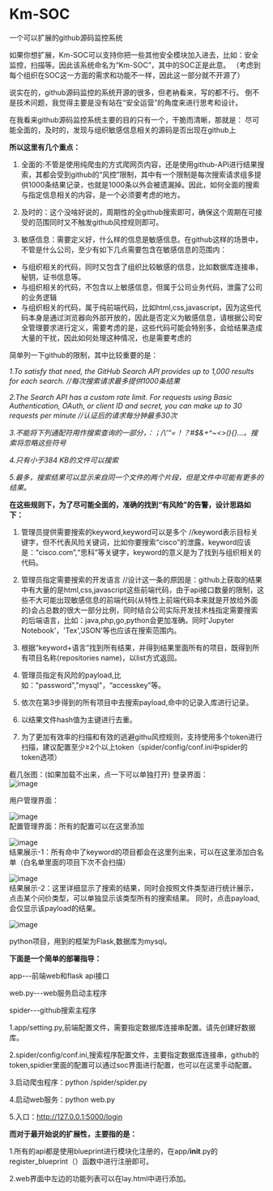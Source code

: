 # Km-SOC

一个可以扩展的github源码监控系统

如果你想扩展，Km-SOC可以支持你把一些其他安全模块加入进去，比如：安全监控，扫描等。因此该系统命名为“Km-SOC”，其中的SOC正是此意。
（考虑到每个组织在SOC这一方面的需求和功能不一样，因此这一部分就不开源了）

说实在的，github源码监控的系统开源的很多，但老衲看来，写的都不行。
倒不是技术问题，我觉得主要是没有站在“安全运营”的角度来进行思考和设计。

在我看来github源码监控系统主要的目的只有一个，干脆而清晰，那就是：
尽可能全面的，及时的，发现与组织敏感信息相关的源码是否出现在github上

**所以这里有几个重点：**

1. 全面的:不管是使用纯爬虫的方式爬网页内容，还是使用github-API进行结果搜索，其都会受到github的“风控”限制，其中有一个限制是每次搜索请求组多提供1000条结果记录，也就是1000条以外会被遗漏掉。因此，如何全面的搜索与指定信息相关的内容，是一个必须要考虑的地方。

2. 及时的：这个没啥好说的，周期性的全github搜索即可，确保这个周期在可接受的范围同时又不触发github风控规则即可。

3. 敏感信息：需要定义好，什么样的信息是敏感信息。在github这样的场景中，不管是什么公司，至少有如下几点需要包含在敏感信息的范围内：


- 与组织相关的代码，同时又包含了组织比较敏感的信息，比如数据库连接串，秘钥，证书信息等。
- 与组织相关的代码，不包含以上敏感信息，但属于公司业务代码，泄露了公司的业务逻辑
- 与组织相关的代码，属于纯前端代码，比如html,css,javascript，因为这些代码本身是通过浏览器向外部开放的，因此是否定义为敏感信息，请根据公司安全管理要求进行定义，需要考虑的是，这些代码可能会特别多，会给结果造成大量的干扰，因此如何处理这种情况，也是需要考虑的


简单列一下github的限制，其中比较重要的是：

*1.To satisfy that need, the GitHub Search API provides up to 1,000 results for each search. //每次搜索请求最多提供1000条结果*

*2.The Search API has a custom rate limit. For requests using Basic Authentication, OAuth, or client ID and secret, you can make up to 30 requests per minute //认证后的请求每分钟最多30次*

*3.不能将下列通配符用作搜索查询的一部分，：；/\‘“=！？#$&+^~<>(){}...。搜索将忽略这些符号*

*4.只有小于384 KB的文件可以搜索*

*5.最多，搜索结果可以显示来自同一个文件的两个片段，但是文件中可能有更多的结果。*

**在这些规则下，为了尽可能全面的，准确的找到“有风险”的告警，设计思路如下：**

1. 管理员提供需要搜索的keyword,keyword可以是多个 //keyword表示目标关键字，但不代表风险关键词，比如你要搜索“cisco”的泄露，keyword应该是：“cisco.com”,“思科”等关键字，keyword的意义是为了找到与组织相关的代码。

2. 管理员指定需要搜索的开发语言 //设计这一条的原因是：github上获取的结果中有大量的是html,css,javascript这些前端代码，由于api接口数量的限制，这些不大可能出现敏感信息的前端代码(从特性上前端代码本来就是开放给外面的)会占总数的很大一部分比例，同时结合公司实际开发技术栈指定需要搜索的后端语言，比如：java,php,go,python会更加准确。同时'Jupyter Notebook'，'Tex','JSON'等也应该在搜索范围内。

3. 
   根据“keyword+语言”找到所有结果，并得到结果里面所有的项目，既得到所有项目名称(repositories name)，以list方式返回。

4. 管理员指定有风险的payload,比如："password","mysql"，“accesskey”等。

5. 依次在第3步得到的所有项目中去搜索payload,命中的记录入库进行记录。

6. 以结果文件hash值为主键进行去重。

7. 为了更加有效率的扫描和有效的逃避githu风控规则，支持使用多个token进行扫描，建议配置至少≥2个以上token（spider/config/conf.ini中spider的token选项）



截几张图：(如果加载不出来，点一下可以单独打开)
登录界面：
</br>
![image](http://github.com/zhuifengshaonianhanlu/Km-SOC/tree/master/images/login.png)
</br>

用户管理界面：

![image](http://github.com/zhuifengshaonianhanlu/Km-SOC/tree/master/images/user.png)
</br>
配置管理界面：所有的配置可以在这里添加

![image](http://github.com/zhuifengshaonianhanlu/Km-SOC/tree/master/images/conf.png)
</br>
结果展示-1：所有命中了keyword的项目都会在这里列出来，可以在这里添加白名单（白名单里面的项目下次不会扫描）

![image](http://github.com/zhuifengshaonianhanlu/Km-SOC/tree/master/images/rs-1.png)
</br>
结果展示-2：这里详细显示了搜索的结果，同时会按照文件类型进行统计展示，点击某个问价类型，可以单独显示该类型所有的搜索结果。
同时，点击payload,会仅显示该payload的结果。

![image](http://github.com/zhuifengshaonianhanlu/Km-SOC/tree/master/images/rs-2.png)
</br>

python项目，用到的框架为Flask,数据库为mysql。

**下面是一个简单的部署指导：**

app---前端web和flask api接口

web.py---web服务启动主程序

spider---github搜索主程序


1.app/setting.py,前端配置文件，需要指定数据库连接串配置。请先创建好数据库。

2.spider/config/conf.ini,搜索程序配置文件，主要指定数据库连接串，github的token,spidier里面的配置可以通过soc界面进行配置，也可以在这里手动配置。

3.启动爬虫程序：python /spider/spider.py

4.启动web服务：python web.py

5.入口：http://127.0.0.1:5000/login



**而对于最开始说的扩展性，主要指的是：**

1.所有的api都是使用blueprint进行模块化注册的，在app/__init__.py的register_blueprint（）函数中进行注册即可。



2.web界面中左边的功能列表可以在lay.html中进行添加。







